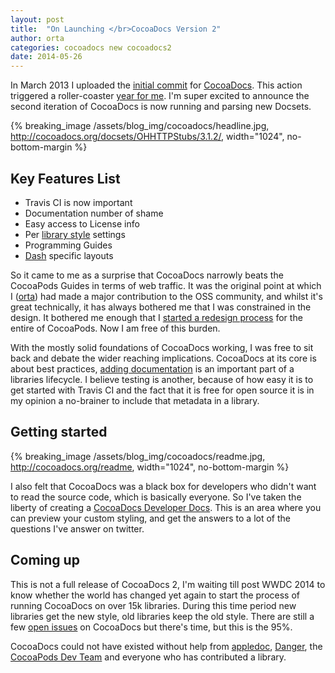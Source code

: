 ```yaml
---
layout: post
title:  "On Launching </br>CocoaDocs Version 2"
author: orta
categories: cocoadocs new cocoadocs2
date: 2014-05-26
---
```


In March 2013 I uploaded the [initial commit](https://github.com/CocoaPods/cocoadocs.org/commit/93e9896b04f79eb09be28a9056671b1d23f3143d) for [CocoaDocs](http://cocoadocs.org). This action triggered a roller-coaster [year for me](http://orta.github.io/on/being/27/#cocoadocs). I'm super excited to announce the second iteration of CocoaDocs is now running and parsing new Docsets.

<!-- more -->

{% breaking_image /assets/blog_img/cocoadocs/headline.jpg, http://cocoadocs.org/docsets/OHHTTPStubs/3.1.2/,  width="1024", no-bottom-margin %}

## Key Features List

* Travis CI is now important
* Documentation number of shame
* Easy access to License info
* Per <a href="http://cocoadocs.org/readme">library style</a> settings
* Programming Guides
* <a href="http://kapeli.com/dash">Dash</a> specific layouts

So it came to me as a surprise that CocoaDocs narrowly beats the CocoaPods Guides in terms of web traffic. It was the original point at which I (<a href="http://orta.github.io">orta</a>) had made a major contribution to the OSS community, and whilst it's great technically, it has always bothered me that I was constrained in the design. It bothered me enough that I [started a redesign process](/redesign/) for the entire of CocoaPods. Now I am free of this burden.

With the mostly solid foundations of CocoaDocs working, I was free to sit back and debate the wider reaching implications. CocoaDocs at its core is about best practices, [adding documentation](http://nshipster.com/documentation/) is an important part of a libraries lifecycle. I believe testing is another, because of how easy it is to get started with Travis CI and the fact that it is free for open source it is in my opinion a no-brainer to include that metadata in a library.

## Getting started

{% breaking_image /assets/blog_img/cocoadocs/readme.jpg, http://cocoadocs.org/readme, width="1024", no-bottom-margin %}

I also felt that CocoaDocs was a black box for developers who didn't want to read the source code, which is basically everyone. So I've taken the liberty of creating a [CocoaDocs Developer Docs](http://cocoadocs.org/readme/). This is an area where you can preview your custom styling, and get the answers to a lot of the questions I've answer on twitter. 

## Coming up

This is not a full release of CocoaDocs 2, I'm waiting till post WWDC 2014 to know whether the world has changed yet again to start the process of running CocoaDocs on over 15k libraries. During this time period new libraries get the new style, old libraries keep the old style. There are still a few [open issues](https://github.com/CocoaPods/cocoadocs.org/issues?state=open) on CocoaDocs but there's time, but this is the 95%.

CocoaDocs could not have existed without help from [appledoc](http://gentlebytes.com/appledoc/), [Danger](/assets/blog_img/cocoadocs/danger.jpg), the [CocoaPods Dev Team](http://cocoapods.org/about) and everyone who has contributed a library.